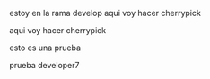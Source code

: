 estoy en la rama develop
aqui voy hacer cherrypick

aqui voy hacer cherrypick

esto es una prueba

prueba developer7